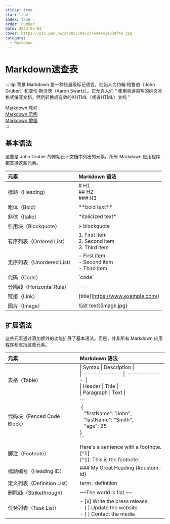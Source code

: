```yaml
---
sticky: true
star: true
index: true
order: number
date: 2023-03-02
cover: https://pic.peo.pw/a/2023/04/27/644a41a239f4a.jpg
category: 
  - Markdown
---
```


# Markdown速查表
<!-- more -->

::: tip 背景
Markdown 是一种轻量级标记语言，创始人为约翰·格鲁伯（John Gruber）和亚伦·斯沃茨（Aaron Swartz）。它允许人们 “ 使用易读易写的纯文本格式编写文档，然后转换成有效的XHTML（或者HTML）文档 ”

[Markdown 教程](https://markdown.com.cn/)  
[Markdown 示例](https://theme-hope.vuejs.press/zh/cookbook/markdown/demo.html)  
[Markdown 增强](https://theme-hope.vuejs.press/zh/guide/markdown/intro.html)  
:::

## 基本语法

这些是 John Gruber 的原始设计文档中列出的元素。所有 Markdown 应用程序都支持这些元素。

| 元素| Markdown 语法 |
| :---- | :----- |
| 标题（Heading）|# H1 <br> ## H2 <br> ### H3 |
| 粗体（Bold）| \*\*bold text\*\*|
| 斜体（Italic）|\*italicized text\*|
| 引用块（Blockquote）| > blockquote|
| 有序列表（Ordered List）|1. First item <br>   2. Second item <br> 3. Third item |
| 无序列表（Unordered List）| - First item <br> - Second item  <br> - Third item |
| 代码（Code）| \`code\` |
| 分隔线（Horizontal Rule）|---|
| 链接（Link）| \[title\]\(https://www.example.com\) |
| 图片（Image）| \!\[alt text\]\(image.jpg\) |

## 扩展语法

这些元素通过添加额外的功能扩展了基本语法。但是，并非所有 Markdown 应用程序都支持这些元素。

| 元素| Markdown 语法 |
| :---- | :----- |
| 表格（Table）| \| Syntax \| Description \| <br> \| &nbsp;----------- &nbsp;\| &nbsp;-----------&nbsp; \| <br> \| Header      \| Title       \| <br> \| Paragraph   \| Text        \| |
| 代码块（Fenced Code Block）| \`\`\`<br>   &nbsp;{<br> &nbsp;&nbsp; "firstName": "John",<br> &nbsp;&nbsp;  "lastName": "Smith",  <br> &nbsp;&nbsp; "age": 25 &nbsp; <br>} <br>\`\`\` |
| 脚注（Footnote）|Here's a sentence with a footnote. [^1] <br>[^1]: This is the footnote.|
| 标题编号（Heading ID）| ### My Great Heading \{#custom-id}|
| 定义列表（Definition List）|term  : definition |
| 删除线（Strikethrough）| \~\~The world is flat.\~\~ |
| 任务列表（Task List）| - [x] Write the press release <br>- [&nbsp;] Update the website <br> - [&nbsp;] Contact the media |
